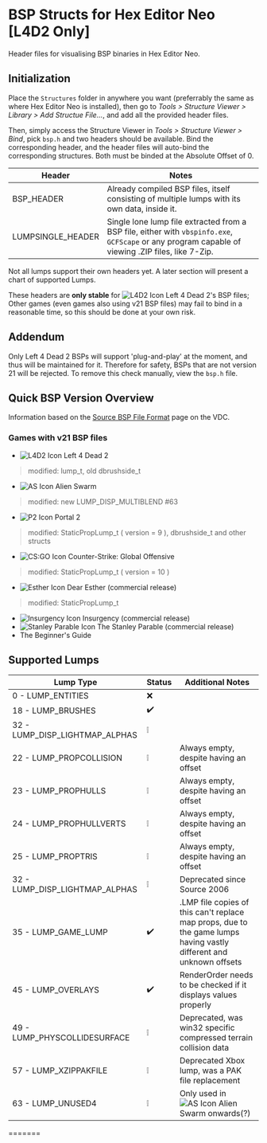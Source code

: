 # BSP Structs for Hex Editor Neo [L4D2 Only]
Header files for visualising BSP binaries in Hex Editor Neo.

## Initialization
Place the `Structures` folder in anywhere you want (preferrably the same as where Hex Editor Neo is installed), then go to *Tools > Structure Viewer > Library > Add Structue File...*, and add all the provided header files.

Then, simply access the Structure Viewer in *Tools > Structure Viewer > Bind*, pick `bsp.h` and two headers should be available. Bind the corresponding header, and the header files will auto-bind the corresponding structures. Both must be binded at the Absolute Offset of 0.

Header | Notes
------ | -----
BSP_HEADER | Already compiled BSP files, itself consisting of multiple lumps with its own data, inside it.
LUMPSINGLE_HEADER | Single lone lump file extracted from a BSP file, either with `vbspinfo.exe`, `GCFScape` or any program capable of viewing .ZIP files, like 7-Zip.

Not all lumps support their own headers yet. A later section will present a chart of supported Lumps.

These headers are **only stable** for ![L4D2 Icon](https://developer.valvesoftware.com/w/images/9/93/L4D2-16px.png) Left 4 Dead 2's BSP files; Other games (even games also using v21 BSP files) may fail to bind in a reasonable time, so this should be done at your own risk.

## Addendum
Only Left 4 Dead 2 BSPs will support 'plug-and-play' at the moment, and thus will be maintained for it. Therefore for safety, BSPs that are not version 21 will be rejected. To remove this check manually, view the `bsp.h` file.

## Quick BSP Version Overview
Information based on the [Source BSP File Format](https://developer.valvesoftware.com/wiki/Source_BSP_File_Format#Versions) page on the VDC.

### Games with v21 BSP files
* ![L4D2 Icon](https://developer.valvesoftware.com/w/images/9/93/L4D2-16px.png) Left 4 Dead 2
> modified: lump_t, old dbrushside_t
* ![AS Icon](https://developer.valvesoftware.com/w/images/c/c9/AS-16px.png) Alien Swarm
> modified: new LUMP_DISP_MULTIBLEND #63 
* ![P2 Icon](https://developer.valvesoftware.com/w/images/7/77/Portal2-16px.png) Portal 2
> modified: StaticPropLump_t ( version = 9 ), dbrushside_t and other structs
* ![CS:GO Icon](https://developer.valvesoftware.com/w/images/3/35/Csgo.png) Counter-Strike: Global Offensive
> modified: StaticPropLump_t ( version = 10 )
* ![Esther Icon](https://developer.valvesoftware.com/w/images/2/2d/Dear_Esther.png) Dear Esther (commercial release) 
> modified: StaticPropLump_t
* ![Insurgency Icon](https://developer.valvesoftware.com/w/images/a/af/Insurgency_16x_icon.png) Insurgency (commercial release) 	
* ![Stanley Parable Icon](https://developer.valvesoftware.com/w/images/8/88/The_stanley_parable_icon.PNG) The Stanley Parable (commercial release) 	
* The Beginner's Guide 	

## Supported Lumps
Lump Type | Status | Additional Notes
--------- | ------ | ----------------
0 - LUMP_ENTITIES | ❌
18 - LUMP_BRUSHES | ✔️
32 - LUMP_DISP_LIGHTMAP_ALPHAS | ❕
22 - LUMP_PROPCOLLISION | ❕ | Always empty, despite having an offset
23 - LUMP_PROPHULLS | ❕ | Always empty, despite having an offset
24 - LUMP_PROPHULLVERTS | ❕ | Always empty, despite having an offset
25 - LUMP_PROPTRIS | ❕ | Always empty, despite having an offset
32 - LUMP_DISP_LIGHTMAP_ALPHAS | ❕ | Deprecated since Source 2006
35 - LUMP_GAME_LUMP | ✔️ | .LMP file copies of this can't replace map props, due to the game lumps having vastly different and unknown offsets
45 - LUMP_OVERLAYS | ✔️ | RenderOrder needs to be checked if it displays values properly
49 - LUMP_PHYSCOLLIDESURFACE | ❕ | Deprecated, was win32 specific compressed terrain collision data
57 - LUMP_XZIPPAKFILE | ❕ | Deprecated Xbox lump, was a PAK file replacement
63 - LUMP_UNUSED4 | ❕ | Only used in ![AS Icon](https://developer.valvesoftware.com/w/images/c/c9/AS-16px.png) Alien Swarm onwards(?)
=======
